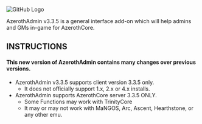 ![GitHub Logo](/Textures/logo.png)

AzerothAdmin v3.3.5 is a general interface add-on which will help admins and GMs in-game for AzerothCore.

## INSTRUCTIONS

#### This new version of AzerothAdmin contains many changes over previous versions.
- AzerothAdmin v3.3.5 supports client version 3.3.5 only.
  - It does not officially support 1.x, 2.x or 4.x installs.
- AzerothAdmin supports AzerothCore server 3.3.5 ONLY.
  - Some Functions may work with TrinityCore
  - It may or may not work with MaNGOS, Arc, Ascent, Hearthstone, or any other emu.
